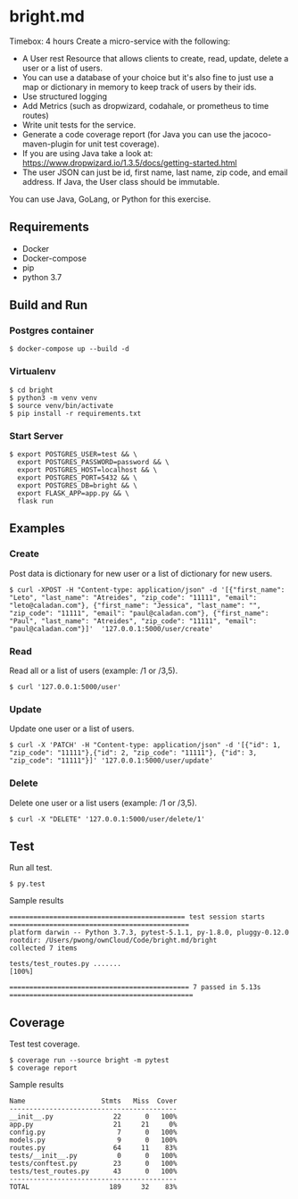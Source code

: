 # bright.md

Timebox: 4 hours
Create a micro-service with the following:

* A User rest Resource that allows clients to create, read, update, delete a user or a list of users.
* You can use a database of your choice but it's also fine to just use a map or dictionary in memory to keep track of users by their ids.
* Use structured logging
* Add Metrics (such as dropwizard, codahale, or prometheus to time routes)
* Write unit tests for the service.
* Generate a code coverage report (for Java you can use the jacoco-maven-plugin for unit test coverage).
* If you are using Java take a look at: https://www.dropwizard.io/1.3.5/docs/getting-started.html
* The user JSON can just be id, first name, last name, zip code, and email address. If Java, the User class should be immutable.

You can use Java, GoLang, or Python for this exercise.

## Requirements
* Docker
* Docker-compose
* pip
* python 3.7

## Build and Run

### Postgres container
```
$ docker-compose up --build -d
```

### Virtualenv
```
$ cd bright
$ python3 -m venv venv
$ source venv/bin/activate
$ pip install -r requirements.txt
```

### Start Server
```
$ export POSTGRES_USER=test && \
  export POSTGRES_PASSWORD=password && \
  export POSTGRES_HOST=localhost && \
  export POSTGRES_PORT=5432 && \
  export POSTGRES_DB=bright && \
  export FLASK_APP=app.py && \
  flask run
```

## Examples

### Create
Post data is dictionary for new user or a list of dictionary for new users.
```
$ curl -XPOST -H "Content-type: application/json" -d '[{"first_name": "Leto", "last_name": "Atreides", "zip_code": "11111", "email": "leto@caladan.com"}, {"first_name": "Jessica", "last_name": "", "zip_code": "11111", "email": "paul@caladan.com"}, {"first_name": "Paul", "last_name": "Atreides", "zip_code": "11111", "email": "paul@caladan.com"}]'  '127.0.0.1:5000/user/create'
```
### Read
Read all or a list of users (example: /1 or /3,5).
```
$ curl '127.0.0.1:5000/user'
```
### Update
Update one user or a list of users.
```
$ curl -X 'PATCH' -H "Content-type: application/json" -d '[{"id": 1, "zip_code": "11111"},{"id": 2, "zip_code": "11111"}, {"id": 3, "zip_code": "11111"}]' '127.0.0.1:5000/user/update'
```
### Delete
Delete one user or a list users (example: /1 or /3,5).
```
$ curl -X "DELETE" '127.0.0.1:5000/user/delete/1'
```

## Test
Run all test.
```
$ py.test
```
Sample results
```
============================================ test session starts =============================================
platform darwin -- Python 3.7.3, pytest-5.1.1, py-1.8.0, pluggy-0.12.0
rootdir: /Users/pwong/ownCloud/Code/bright.md/bright
collected 7 items

tests/test_routes.py .......                                                                           [100%]

============================================= 7 passed in 5.13s ==============================================
```

## Coverage
Test test coverage.
```
$ coverage run --source bright -m pytest
$ coverage report
```
Sample results
```
Name                   Stmts   Miss  Cover
------------------------------------------
__init__.py               22      0   100%
app.py                    21     21     0%
config.py                  7      0   100%
models.py                  9      0   100%
routes.py                 64     11    83%
tests/__init__.py          0      0   100%
tests/conftest.py         23      0   100%
tests/test_routes.py      43      0   100%
------------------------------------------
TOTAL                    189     32    83%
```

